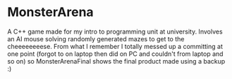 # MonsterArena
A C++ game made for my intro to programming unit at university.
Involves an AI mouse solving randomly generated mazes to get to the cheeeeeeeese.
From what I remember I totally messed up a committing at one point (forgot to on laptop then did on PC and couldn't from laptop and so on) so MonsterArenaFinal shows the final product made using a backup :)
